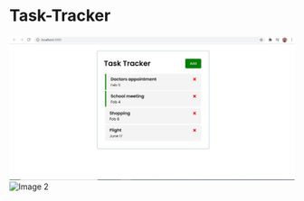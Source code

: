 # Task-Tracker
![Image 1](https://github.com/dhvanibhatt3/Task-Tracker/blob/main/Screenshot%202021-06-15%20192351.jpg)
![Image 2]()
